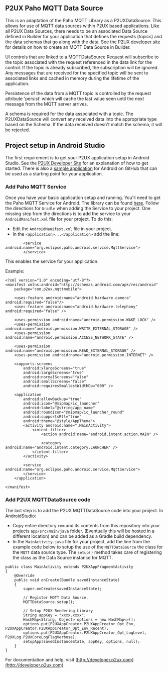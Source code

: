 ## P2UX Paho MQTT Data Source
This is an adaptation of the Paho MQTT Library as a P2UXDataSource. This allows for use of MQTT data sources within P2UX based applications. Like all P2UX Data Sources, there needs to be an associated Data Source defined in Builder for your application that defines the requests (topics) and the data schemas that go along with the data. See the [P2UX developer site](http://developer.p2ux.com/datasources/mqttdatasource/) for details on how to create an MQTT Data Source in Builder.

UI controls that are linked to a MQTTDataSource Request will subscribe to the topic associated with the request referenced in the data link for the control. If the topic is already subscribed, the subscription will be ignored. Any messages that are received for the specified topic will be sent to associated links and cached in memory during the lifetime of the application. 

Persistence of the data from a MQTT topic is controlled by the request attribute 'persist' which will cache the last value seen until the next message from the MQTT server arrives.
 
A schema is required for the data associated with a topic. The P2UXDataSource will convert any received data into the appropriate type based on the Schema. If the data received doesn't match the schema, it will be rejected.

## Project setup in Android Studio
The first requirement is to get your P2UX application setup in Android Studio. See the [P2UX Developer Site](http://developer.p2ux.com/android/quickstart/) for an explanation of how to get started. There is also a [sample application](https://github.com/P2UX/P2UX-Sample-App-Android) for Android on GitHub that can be used as a starting point for your application.

### Add Paho MQTT Service
Once you have your basic application setup and running. You'll need to get the Paho MQTT Service for Android. The library can be found [here](https://github.com/eclipse/paho.mqtt.android). Follow the directions for `Gradle` when adding the Service to your project. 
One missing step from the directions is to add the service to your `AndroidManifest.xml` file for your project. To do this:

* Edit the `AndroidManifest.xml` file in your project.
* In the `<application>...</application>` add the line:

```
        <service android:name="org.eclipse.paho.android.service.MqttService">
        </service>
```
This enables the service for your application.

Example:
```
<?xml version="1.0" encoding="utf-8"?>
<manifest xmlns:android="http://schemas.android.com/apk/res/android"
    package="com.p2ux.mqttmobile">

    <uses-feature android:name="android.hardware.camera" android:required="false"/>
    <uses-feature android:name="android.hardware.telephony" android:required="false" />

    <uses-permission android:name="android.permission.WAKE_LOCK" />
    <uses-permission android:name="android.permission.WRITE_EXTERNAL_STORAGE" />
    <uses-permission android:name="android.permission.ACCESS_NETWORK_STATE" />

    <uses-permission android:name="android.permission.READ_EXTERNAL_STORAGE" />
    <uses-permission android:name="android.permission.INTERNET" />

    <supports-screens
        android:xlargeScreens="true"
        android:largeScreens="true"
        android:normalScreens="false"
        android:smallScreens="false"
        android:requiresSmallestWidthDp="600" />

    <application
        android:allowBackup="true"
        android:icon="@mipmap/ic_launcher"
        android:label="@string/app_name"
        android:roundIcon="@mipmap/ic_launcher_round"
        android:supportsRtl="true"
        android:theme="@style/AppTheme">
        <activity android:name=".MainActivity">
            <intent-filter>
                <action android:name="android.intent.action.MAIN" />

                <category android:name="android.intent.category.LAUNCHER" />
            </intent-filter>
        </activity>

        <service android:name="org.eclipse.paho.android.service.MqttService">
        </service>
    </application>

</manifest>
```

### Add P2UX MQTTDataSource code
The last step is to add the P2UX MQTTDataSource code into your project. In AndroidStudio:

* Copy entire directory `com` and its contents from this repository into your projects `app/src/main/java` folder. (Eventually this will be hosted in a different location) and can be added as a Gradle build dependency.
* In the `MainActivity.java` file for your project, add the line from the example code below to setup the use of the `MQTTDataSource` the class for the `MQTT` data source type. The `setup()` method takes care of registering the class as the Data Source instance for MQTT.

```
public class MainActivity extends P2UXAppFragmentActivity
{
    @Override
    public void onCreate(Bundle savedInstanceState)
    {
        super.onCreate(savedInstanceState);

        // Register MQTT Data Source.
        MQTTDataSource.setup();

        // Setup P2UX Rendering Library
        String appKey = "xxxx.xxxx";
        HashMap<String, Object> options = new HashMap<>();
        options.put(P2UXAppCreator.P2UXAppCreator_Opt_Env, P2UXAppCreator.P2UXAppCreator_Opt_Env_Recent);
        options.put(P2UXAppCreator.P2UXAppCreator_Opt_LogLevel, P2UXLog.P2UXCoreLogFlagVerbose);
        setupApp(savedInstanceState, appKey, options, null);
    }
}
```

For documentation and help, visit [http://developer.p2ux.com](http://developer.p2ux.com)
